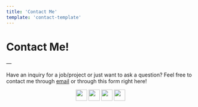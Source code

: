 ```yaml
---
title: 'Contact Me'
template: 'contact-template'
---
```


# Contact Me!

—



Have an inquiry for a job/project or just want to ask a question? Feel free to contact me through [email](mailto:matthew.f.prado@valkyriepcs.com) or through this form right here!



<p align='center'>
<a href="https://github.com/mapoztate"><img height="30" src="https://user-images.githubusercontent.com/71365470/122693123-4fba5d00-d1ed-11eb-9759-85e584827eb5.png"></a>
<a href="https://twitter.com/mapoztate"><img height="30" src="https://user-images.githubusercontent.com/71365470/122693054-0833d100-d1ed-11eb-9ee5-af4f8efd1746.png"></a>
<a href="https://discord.gg/SWH5NHW"><img height="30" src="https://user-images.githubusercontent.com/71365470/122693230-d40ce000-d1ed-11eb-9928-326dd8ef3778.png"></a>
<a href="https://www.linkedin.com/in/mapoztate/"><img height="30" src="https://user-images.githubusercontent.com/71365470/122693012-d4f14200-d1ec-11eb-8852-4bd223d3b41f.png"></a>
</p>

